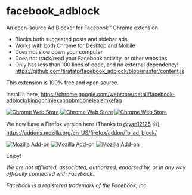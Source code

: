 

# facebook_adblock

An open-source Ad Blocker for Facebook™ Chrome extension
- Blocks both suggested posts and sidebar ads
- Works with both Chrome for Desktop and Mobile
- Does not slow down your computer
- Does not track/read your Facebook activity, or other websites
- Only has less than 100 lines of code, and no external dependency! https://github.com/tiratatp/facebook_adblock/blob/master/content.js

This extension is 100% free and open source.

Install it here, https://chrome.google.com/webstore/detail/facebook-adblock/kinpgphmiekapnpbmobneleaiemkefag

[![Chrome Web Store](https://img.shields.io/chrome-web-store/v/kinpgphmiekapnpbmobneleaiemkefag.svg)](https://chrome.google.com/webstore/detail/ad-blocker-for-facebook/kinpgphmiekapnpbmobneleaiemkefag)
[![Chrome Web Store](https://img.shields.io/chrome-web-store/users/kinpgphmiekapnpbmobneleaiemkefag.svg)](https://chrome.google.com/webstore/detail/ad-blocker-for-facebook/kinpgphmiekapnpbmobneleaiemkefag)
[![Chrome Web Store](https://img.shields.io/chrome-web-store/stars/kinpgphmiekapnpbmobneleaiemkefag.svg)](https://chrome.google.com/webstore/detail/ad-blocker-for-facebook/kinpgphmiekapnpbmobneleaiemkefag)

We now have a Firefox version here (Thanks to [@yan12125](https://github.com/yan12125) :+1:),
https://addons.mozilla.org/en-US/firefox/addon/fb_ad_block/

[![Mozilla Add-on](https://img.shields.io/amo/v/fb_ad_block.svg)](https://addons.mozilla.org/en-US/firefox/addon/fb_ad_block/)
[![Mozilla Add-on](https://img.shields.io/amo/users/fb_ad_block.svg)](https://addons.mozilla.org/en-US/firefox/addon/fb_ad_block/)
[![Mozilla Add-on](https://img.shields.io/amo/stars/fb_ad_block.svg)](https://addons.mozilla.org/en-US/firefox/addon/fb_ad_block/)

Enjoy!

_We are not affiliated, associated, authorized, endorsed by, or in any way officially connected with Facebook._

_Facebook is a registered trademark of the Facebook, Inc._

